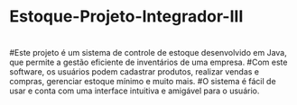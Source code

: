 # Estoque-Projeto-Integrador-III
#
#Este projeto é um sistema de controle de estoque desenvolvido em Java, que permite a gestão eficiente de inventários de uma empresa. 
#Com este software, os usuários podem cadastrar produtos, realizar vendas e compras, gerenciar estoque mínimo e muito mais. 
#O sistema é fácil de usar e conta com uma interface intuitiva e amigável para o usuário.



